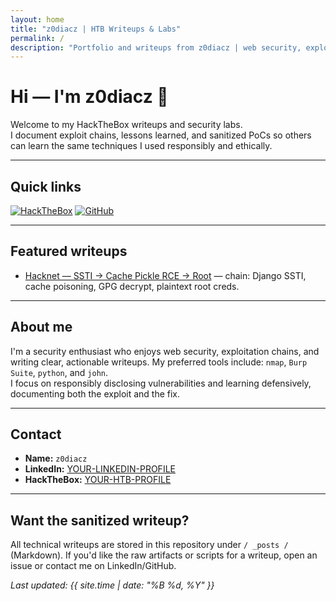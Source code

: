 ```yaml
---
layout: home
title: "z0diacz | HTB Writeups & Labs"
permalink: /
description: "Portfolio and writeups from z0diacz | web security, exploit chaining, and writeups."
---
```


# Hi — I'm **z0diacz** 👋

Welcome to my HackTheBox writeups and security labs.  
I document exploit chains, lessons learned, and sanitized PoCs so others can learn the same techniques I used responsibly and ethically.

---

## Quick links  
[![HackTheBox](https://img.shields.io/badge/HackTheBox-Profile-6f42c1?logo=hackthebox)](https://app.hackthebox.com/users/2625778)
[![GitHub](https://img.shields.io/badge/GitHub-Repository-181717?logo=github)](https://github.com/z0d1acz)

---

## Featured writeups

<ul>
  <li><a href="/2025/10/02/hacknet.html">Hacknet — SSTI → Cache Pickle RCE → Root</a> — chain: Django SSTI, cache poisoning, GPG decrypt, plaintext root creds.</li>
  <!-- add page entries here :p -->
</ul>

---

## About me
I'm a security enthusiast who enjoys web security, exploitation chains, and writing clear, actionable writeups. My preferred tools include: `nmap`, `Burp Suite`, `python`, and `john`.  
I focus on responsibly disclosing vulnerabilities and learning defensively, documenting both the exploit and the fix.

---

## Contact
- **Name:** `z0diacz`  
- **LinkedIn:** [YOUR-LINKEDIN-PROFILE](https://www.linkedin.com/in/needtoupdate)  
- **HackTheBox:** [YOUR-HTB-PROFILE](https://app.hackthebox.com/users/2625778)  

---

## Want the sanitized writeup?
All technical writeups are stored in this repository under `/ _posts /` (Markdown). If you'd like the raw artifacts or scripts for a writeup, open an issue or contact me on LinkedIn/GitHub.

*Last updated: {{ site.time | date: "%B %d, %Y" }}*
